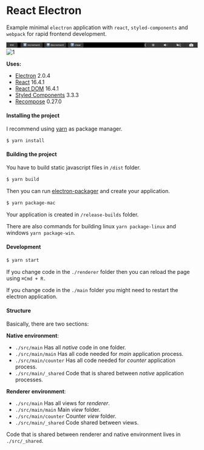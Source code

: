 # React Electron

 Example minimal `electron` application with `react`, `styled-components` and `webpack` for rapid frontend development.

![2](https://github.com/developer239/electron-react/blob/master/previewTouchbar.png?raw=true)
![1](https://github.com/developer239/electron-react/blob/master/preview.gif?raw=true)

__Uses:__

* [Electron](https://github.com/electron/electron) 2.0.4
* [React](https://github.com/facebook/react) 16.4.1
* [React DOM](https://github.com/facebook/react/tree/master/packages/react-dom) 16.4.1
* [Styled Components](https://github.com/styled-components/styled-components) 3.3.3
* [Recompose](https://github.com/acdlite/recompose) 0.27.0

#### Installing the project

 I recommend using [yarn](https://github.com/yarnpkg/yarn) as package manager.

 ```
$ yarn install
```

#### Building the project

 You have to build static javascript files in `/dist` folder.

```bash
$ yarn build
```

 Then you can run [electron-packager](https://github.com/electron-userland/electron-packager) and create your application.

```bash
$ yarn package-mac
```
 
 Your application is created in `/release-builds` folder.
 
 There are also commands for building linux `yarn package-linux` and windows `yarn package-win`.

#### Development

```bash
$ yarn start
```
 
 If you change code in the `./renderer` folder then you can reload the page using `⌘Cmd + R.`
 
 If you change code in the `./main` folder you might need to restart the electron application.
 
#### Structure

Basically, there are two sections:

__Native environment__:

- `./src/main` Has all _native_ code in one folder.
- `./src/main/main` Has all code needed for _main_ application process.
- `./src/main/counter` Has all code needed for _counter_ application process.
- `./src/main/_shared` Code that is shared between _native_ application processes.

__Renderer environment__:

- `./src/main` Has all views for _renderer_.
- `./src/main/main` Main _view_ folder.
- `./src/main/counter` Counter _view_ folder.
- `./src/main/_shared` Code shared between views.

 Code that is shared between renderer and native environment lives in `./src/_shared`.
